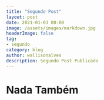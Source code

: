 ```yaml
---
title: "Segundo Post"
layout: post
date: 2021-01-03 00:00
image: /assets/images/markdown.jpg
headerImage: false
tag:
- segundo
category: blog
author: wallisonalves
description: Segundo Post Publicado
---
```


# Nada Também
